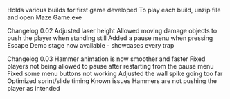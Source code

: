 Holds various builds for first game developed
To play each build, unzip file and open Maze Game.exe

Changelog 0.02
Adjusted laser height
Allowed moving damage objects to push the player when standing still
Added a pause menu when pressing Escape
Demo stage now available - showcases every trap 

Changelog 0.03
Hammer animation is now smoother and faster
Fixed players not being allowed to pause after restarting from the pause menu
Fixed some menu buttons not working
Adjusted the wall spike going too far
Optimized sprint/slide timing
Known issues
Hammers are not pushing the player as intended
